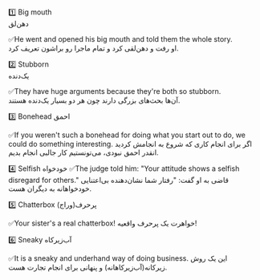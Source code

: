 
1️⃣ Big mouth<br>
دهن‌لق

✅He went and opened his big mouth and told them the whole story.<br>
او رفت و دهن‌لقی کرد و تمام ماجرا رو براشون تعریف کرد.

2️⃣  Stubborn<br>
یک‌دنده

✅They have huge arguments because they're both so stubborn.
<br>
آن‌ها بحث‌های بزرگی دارند چون هر دو بسیار یک‌دنده هستند.

3️⃣ Bonehead
احمق

✅If you weren't such a bonehead for doing what you start out to do, we could do something interesting.
اگر برای انجام کاری که شروع به انجامش کردید انقدر احمق نبودی، می‌تونستیم کار جالبی انجام بدیم.

4️⃣  Selfish
خودخواه
✅The judge told him: "Your attitude shows a selfish disregard for others."
قاضی به او گفت: "رفتار شما نشان‌دهنده بی‌اعتنایی خودخواهانه به دیگران هست.

5️⃣ Chatterbox
پرحرف(وراج)

✅Your sister's a real chatterbox!
خواهرت یک پرحرف واقعیه!

6️⃣ Sneaky
آب‌زیرکاه

✅It is a sneaky and underhand way of doing business.
این یک روش زیرکانه(آب‌زیرکاهانه) و پنهانی برای انجام تجارت هست.
